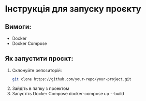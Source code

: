 # Інструкція для запуску проєкту

## Вимоги:
- Docker
- Docker Compose

## Як запустити проєкт:

1. Склонуйте репозиторій:
   ```bash
   git clone https://github.com/your-repo/your-project.git
2. Зайдіть в папку з проектом
3. Запустіть Docker Compose
   docker-compose up --build
   
